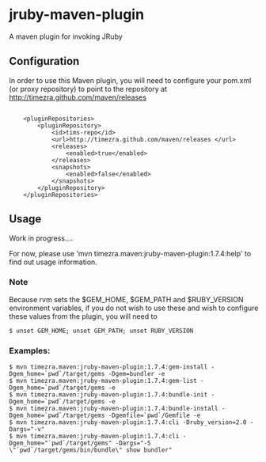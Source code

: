 jruby-maven-plugin
==================

A maven plugin for invoking JRuby

Configuration
----------------------------------------------------
In order to use this Maven plugin, you will need to configure your pom.xml (or proxy repository) to point to the repository at <http://timezra.github.com/maven/releases>

<code lang="xml">
&nbsp;&nbsp;&nbsp;&nbsp;&lt;pluginRepositories&gt;  
&nbsp;&nbsp;&nbsp;&nbsp;&nbsp;&nbsp;&nbsp;&nbsp;&lt;pluginRepository&gt;  
&nbsp;&nbsp;&nbsp;&nbsp;&nbsp;&nbsp;&nbsp;&nbsp;&nbsp;&nbsp;&nbsp;&nbsp;&lt;id&gt;tims-repo&lt;/id&gt;  
&nbsp;&nbsp;&nbsp;&nbsp;&nbsp;&nbsp;&nbsp;&nbsp;&nbsp;&nbsp;&nbsp;&nbsp;&lt;url&gt;http://timezra.github.com/maven/releases &lt;/url&gt;  
&nbsp;&nbsp;&nbsp;&nbsp;&nbsp;&nbsp;&nbsp;&nbsp;&nbsp;&nbsp;&nbsp;&nbsp;&lt;releases&gt;  
&nbsp;&nbsp;&nbsp;&nbsp;&nbsp;&nbsp;&nbsp;&nbsp;&nbsp;&nbsp;&nbsp;&nbsp;&nbsp;&nbsp;&nbsp;&nbsp;&lt;enabled&gt;true&lt;/enabled&gt;  
&nbsp;&nbsp;&nbsp;&nbsp;&nbsp;&nbsp;&nbsp;&nbsp;&nbsp;&nbsp;&nbsp;&nbsp;&lt;/releases&gt;  
&nbsp;&nbsp;&nbsp;&nbsp;&nbsp;&nbsp;&nbsp;&nbsp;&nbsp;&nbsp;&nbsp;&nbsp;&lt;snapshots&gt;  
&nbsp;&nbsp;&nbsp;&nbsp;&nbsp;&nbsp;&nbsp;&nbsp;&nbsp;&nbsp;&nbsp;&nbsp;&nbsp;&nbsp;&nbsp;&nbsp;&lt;enabled&gt;false&lt;/enabled&gt;  
&nbsp;&nbsp;&nbsp;&nbsp;&nbsp;&nbsp;&nbsp;&nbsp;&nbsp;&nbsp;&nbsp;&nbsp;&lt;/snapshots&gt;  
&nbsp;&nbsp;&nbsp;&nbsp;&nbsp;&nbsp;&nbsp;&nbsp;&lt;/pluginRepository&gt;  
&nbsp;&nbsp;&nbsp;&nbsp;&lt;/pluginRepositories&gt;
</code>

Usage
----------------------------------------------------
Work in progress....

For now, please use 'mvn timezra.maven:jruby-maven-plugin:1.7.4:help' to find out usage information.

### Note ###
Because rvm sets the $GEM_HOME, $GEM_PATH and $RUBY_VERSION environment variables, if you do not wish to use these and wish to configure these values from the plugin, you will need to
    
    $ unset GEM_HOME; unset GEM_PATH; unset RUBY_VERSION

### Examples: ###

    $ mvn timezra.maven:jruby-maven-plugin:1.7.4:gem-install -Dgem_home=`pwd`/target/gems -Dgem=bundler -e
    $ mvn timezra.maven:jruby-maven-plugin:1.7.4:gem-list -Dgem_home=`pwd`/target/gems -e
    $ mvn timezra.maven:jruby-maven-plugin:1.7.4:bundle-init -Dgem_home=`pwd`/target/gems -e
    $ mvn timezra.maven:jruby-maven-plugin:1.7.4:bundle-install -Dgem_home=`pwd`/target/gems -Dgemfile=`pwd`/Gemfile -e
    $ mvn timezra.maven:jruby-maven-plugin:1.7.4:cli -Druby_version=2.0 -Dargs="-v"
    $ mvn timezra.maven:jruby-maven-plugin:1.7.4:cli -Dgem_home="`pwd`/target/gems" -Dargs="-S \"`pwd`/target/gems/bin/bundle\" show bundler"
    